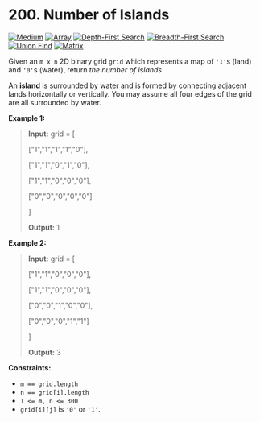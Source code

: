 # 200. Number of Islands

[![Medium](https://img.shields.io/badge/Medium-916f31)](#)
[![Array](https://img.shields.io/badge/Array-302f33)](#)
[![Depth-First Search](https://img.shields.io/badge/Depth_First_Search-302f33)](#)
[![Breadth-First Search](https://img.shields.io/badge/Breadth_First_Search-302f33)](#)
[![Union Find](https://img.shields.io/badge/Union_Find-302f33)](#)
[![Matrix](https://img.shields.io/badge/Matrix-302f33)](#)

Given an `m x n` 2D binary grid `grid` which represents a map of
`'1'`s (land) and `'0'`s (water), return _the number of islands_.

An **island** is surrounded by water and is formed by connecting
adjacent lands horizontally or vertically. You may assume all four
edges of the grid are all surrounded by water.

**Example 1:**

> **Input:** grid = [
>
>   ["1","1","1","1","0"],
>
>   ["1","1","0","1","0"],
>
>   ["1","1","0","0","0"],
>
>   ["0","0","0","0","0"]
>
> ]
>
> **Output:** 1

**Example 2:**

> **Input:** grid = [
>
>   ["1","1","0","0","0"],
>
>   ["1","1","0","0","0"],
>
>   ["0","0","1","0","0"],
>
>   ["0","0","0","1","1"]
>
> ]
>
> **Output:** 3

**Constraints:**

- `m == grid.length`
- `n == grid[i].length`
- `1 <= m, n <= 300`
- `grid[i][j]` is `'0'` or `'1'`.
